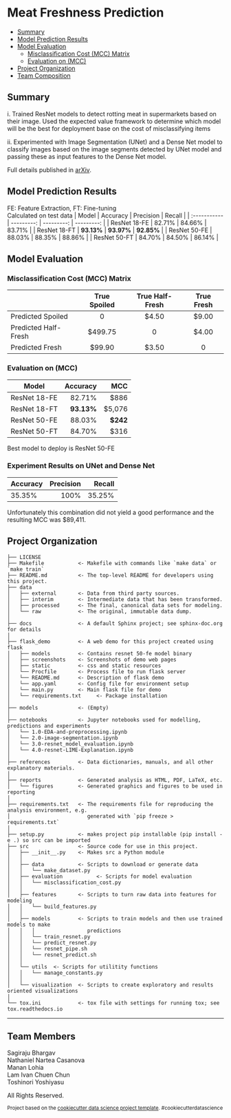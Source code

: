 Meat Freshness Prediction <!-- omit from toc -->
==============================
- [Summary](#summary)
- [Model Prediction Results](#model-prediction-results)
- [Model Evaluation](#model-evaluation)
  - [Misclassification Cost (MCC) Matrix](#misclassification-cost-mcc-matrix)
  - [Evaluation on (MCC)](#evaluation-on-mcc)
- [Project Organization](#project-organization)
- [Team Composition](#team-composition)


Summary
------------
i. Trained ResNet models to detect rotting meat in supermarkets based on their image. Used the expected value framework to determine which model will be the best for deployment base on the cost of misclassifying items

ii. Experimented with Image Segmentation (UNet) and a Dense Net model to classify images based on the image segments detected by UNet model and passing these as input features to the Dense Net model. 

Full details published in [arXiv](https://arxiv.org/abs/2305.00986).

Model Prediction Results
------------
FE: Feature Extraction, FT: Fine-tuning<br>
Calculated on test data
| Model        |   Accuracy |  Precision |     Recall |
| :----------- | ---------: | ---------: | ---------: |
| ResNet 18-FE |     82.71% |     84.66% |    83.71% |
| ResNet 18-FT | **93.13%** | **93.97%** | **92.85%** |
| ResNet 50-FE |     88.03% |     88.35% |     88.86% |
| ResNet 50-FT |     84.70% |     84.50% |     86.14% |


Model Evaluation 
------------
### Misclassification Cost (MCC) Matrix ###

|                      | True Spoiled | True Half-Fresh | True Fresh |
| -------------------- | :----------: | :-------------: | :--------: |
| Predicted Spoiled    |      0       |      $4.50      |   $9.00    |
| Predicted Half-Fresh |   $499.75    |        0        |   $4.00    |
| Predicted Fresh      |    $99.90    |      $3.50      |     0      |

### Evaluation on (MCC) ###
| Model        |   Accuracy |      MCC |
| ------------ | ---------: | -------: |
| ResNet 18-FE |     82.71% |     $886 |
| ResNet 18-FT | **93.13%** |   $5,076 |
| ResNet 50-FE |     88.03% | **$242** |
| ResNet 50-FT |     84.70% |     $316 |

Best model to deploy is ResNet 50-FE

### Experiment Results on UNet and Dense Net ###
| Accuracy     |  Precision |   Recall |
| ------------ | ---------: | -------: |
| 35.35%       |  100%      |   35.25% |

Unfortunately this combination did not yield a good performance and the resulting MCC was $89,411.

Project Organization
------------

    ├── LICENSE
    ├── Makefile           <- Makefile with commands like `make data` or `make train`
    ├── README.md          <- The top-level README for developers using this project.
    ├── data
    │   ├── external       <- Data from third party sources.
    │   ├── interim        <- Intermediate data that has been transformed.
    │   ├── processed      <- The final, canonical data sets for modeling.
    │   └── raw            <- The original, immutable data dump.
    │
    ├── docs               <- A default Sphinx project; see sphinx-doc.org for details
    │
    ├── flask_demo         <- A web demo for this project created using flask
    │   ├── models         <- Contains resnet 50-fe model binary
    │   ├── screenshots    <- Screenshots of demo web pages
    │   ├── static         <- css and static resources
    │   └── Procfile       <- Process file to run flask server
    │   └── README.md      <- Description of flask demo
    │   └── app.yaml       <- Config file for environment setup
    │   └── main.py        <- Main flask file for demo
    │   └── requirements.txt     <- Package installation
    │
    ├── models             <- (Empty)
    │
    ├── notebooks          <- Jupyter notebooks used for modelling, predictions and experiments
    │   └── 1.0-EDA-and-preprocessing.ipynb
    │   └── 2.0-image-segmentation.ipynb
    │   └── 3.0-resnet_model_evaluation.ipynb
    │   └── 4.0-resnet-LIME-Explanation.ipynb
    │
    ├── references         <- Data dictionaries, manuals, and all other explanatory materials.
    │
    ├── reports            <- Generated analysis as HTML, PDF, LaTeX, etc.
    │   └── figures        <- Generated graphics and figures to be used in reporting
    │
    ├── requirements.txt   <- The requirements file for reproducing the analysis environment, e.g.
    │                         generated with `pip freeze > requirements.txt`
    │
    ├── setup.py           <- makes project pip installable (pip install -e .) so src can be imported
    ├── src                <- Source code for use in this project.
    │   ├── __init__.py    <- Makes src a Python module
    │   │
    │   ├── data           <- Scripts to download or generate data
    │   │   └── make_dataset.py
    │   ├── evaluation           <- Scripts for model evaluation
    │   │   └── misclassification_cost.py
    │   │
    │   ├── features       <- Scripts to turn raw data into features for modeling
    │   │   └── build_features.py
    │   │
    │   ├── models         <- Scripts to train models and then use trained models to make
    │   │   │                 predictions
    │   │   └── train_resnet.py
    │   │   └── predict_resnet.py
    │   │   └── resnet_pipe.sh
    │   │   └── resnet_predict.sh 
    │   │
    │   └── utils  <- Scripts for utilitity functions
    │   │   └── manage_constants.py
    │   │
    │   └── visualization  <- Scripts to create exploratory and results oriented visualizations
    │
    └── tox.ini            <- tox file with settings for running tox; see tox.readthedocs.io


--------

Team Members 
------------
Sagiraju Bhargav <br>
Nathaniel Nartea Casanova <br>
Manan Lohia <br>
Lam Ivan Chuen Chun <br>
Toshinori Yoshiyasu <br>

All Rights Reserved.

<p><small>Project based on the <a target="_blank" href="https://drivendata.github.io/cookiecutter-data-science/">cookiecutter data science project template</a>. #cookiecutterdatascience</small></p>
